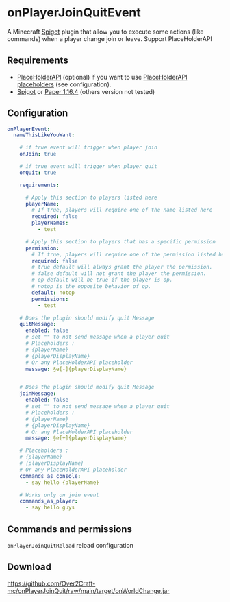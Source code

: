 # onPlayerJoinQuitEvent
A Minecraft [Spigot](https://www.spigotmc.org/) plugin that allow you to execute some actions (like commands) when a player change join or leave.  Support PlaceHolderAPI

## Requirements 
* [PlaceHolderAPI](https://www.spigotmc.org/resources/placeholderapi.6245/) (optional) if you want to use [PlaceHolderAPI placeholders](https://github.com/PlaceholderAPI/PlaceholderAPI/wiki/Placeholders) (see configuration). 
* [Spigot](https://getbukkit.org/download/spigot) or [Paper 1.16.4](https://papermc.io/downloads#Paper-1.16) (others version not tested)

## Configuration 
```yaml
onPlayerEvent:
  nameThisLikeYouWant:

    # if true event will trigger when player join
    onJoin: true

    # if true event will trigger when player quit
    onQuit: true

    requirements:

      # Apply this section to players listed here
      playerName:
        # If true, players will require one of the name listed here
        required: false
        playerNames:
          - test

      # Apply this section to players that has a specific permission
      permission:
        # If true, players will require one of the permission listed here
        required: false
        # true default will always grant the player the permission.
        # false default will not grant the player the permission.
        # op default will be true if the player is op.
        # notop is the opposite behavior of op.
        default: notop
        permissions:
          - test

    # Does the plugin should modify quit Message
    quitMessage:
      enabled: false
      # set "" to not send message when a player quit
      # Placeholders :
      # {playerName}
      # {playerDisplayName}
      # Or any PlaceHolderAPI placeholder
      message: §e[-]{playerDisplayName}


    # Does the plugin should modify quit Message
    joinMessage:
      enabled: false
      # set "" to not send message when a player quit
      # Placeholders :
      # {playerName}
      # {playerDisplayName}
      # Or any PlaceHolderAPI placeholder
      message: §e[+]{playerDisplayName}

    # Placeholders :
    # {playerName}
    # {playerDisplayName}
    # Or any PlaceHolderAPI placeholder
    commands_as_console:
      - say hello {playerName}

    # Works only on join event
    commands_as_player:
      - say hello guys

```

## Commands and permissions 
`onPlayerJoinQuitReload` reload configuration

## Download
https://github.com/Over2Craft-mc/onPlayerJoinQuit/raw/main/target/onWorldChange.jar